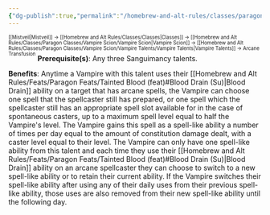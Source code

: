 ```yaml
---
{"dg-publish":true,"permalink":"/homebrew-and-alt-rules/classes/paragon-classes/vampire-scion/vampire-talents/sanguimancy-talents/arcane-transfusion/"}
---
```


<sup><sup>[[Mistveil\|Mistveil]] → [[Homebrew and Alt Rules/Classes/Classes\|Classes]] → [[Homebrew and Alt Rules/Classes/Paragon Classes/Vampire Scion/Vampire Scion\|Vampire Scion]] → [[Homebrew and Alt Rules/Classes/Paragon Classes/Vampire Scion/Vampire Talents/Vampire Talents\|Vampire Talents]] → Arcane Transfusion</sup></sup>
**Prerequisite(s)**: Any three Sanguimancy talents.

**Benefits**: Anytime a Vampire with this talent uses their [[Homebrew and Alt Rules/Feats/Paragon Feats/Tainted Blood (feat)#Blood Drain (Su)\|Blood Drain]] ability on a target that has arcane spells, the Vampire can choose one spell that the spellcaster still has prepared, or one spell which the spellcaster still has an appropriate spell slot available for in the case of spontaneous casters, up to a maximum spell level equal to half the Vampire's level. The Vampire gains this spell as a spell-like ability a number of times per day equal to the amount of constitution damage dealt, with a caster level equal to their level. The Vampire can only have one spell-like ability from this talent and each time they use their [[Homebrew and Alt Rules/Feats/Paragon Feats/Tainted Blood (feat)#Blood Drain (Su)\|Blood Drain]] ability on an arcane spellcaster they can choose to switch to a new spell-like ability or to retain their current ability. If the Vampire switches their spell-like ability after using any of their daily uses from their previous spell-like ability, those uses are also removed from their new spell-like ability until the following day. 